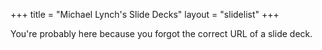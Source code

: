 +++
title = "Michael Lynch's Slide Decks"
layout = "slidelist"
+++

You're probably here because you forgot the correct URL of a slide deck.